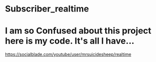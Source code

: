 # Subscriber_realtime
# I am so Confused about this project here is my code. It's all I have...

https://socialblade.com/youtube/user/mrsuicidesheep/realtime
